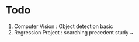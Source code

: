 # Todo

1. Computer Vision : Object detection basic
2. Regression Project : searching precedent study
~                                                  
